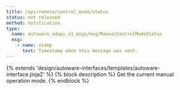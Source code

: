```yaml
---
title: /api/remote/control_mode/status
status: not released
method: notification
type:
  name: autoware_adapi_v1_msgs/msg/ManualControlModeStatus
  msg:
    - name: stamp
      text: Timestamp when this message was sent.
---
```


{% extends 'design/autoware-interfaces/templates/autoware-interface.jinja2' %}
{% block description %}
Get the current manual operation mode.
{% endblock %}
